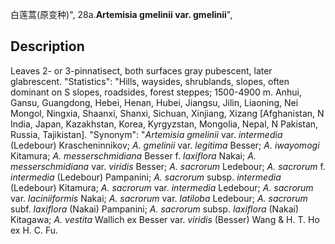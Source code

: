 白莲蒿(原变种)",
28a.**Artemisia gmelinii var. gmelinii**",

## Description
Leaves 2- or 3-pinnatisect, both surfaces gray pubescent, later glabrescent.
  "Statistics": "Hills, waysides, shrublands, slopes, often dominant on S slopes, roadsides, forest steppes; 1500-4900 m. Anhui, Gansu, Guangdong, Hebei, Henan, Hubei, Jiangsu, Jilin, Liaoning, Nei Mongol, Ningxia, Shaanxi, Shanxi, Sichuan, Xinjiang, Xizang [Afghanistan, N India, Japan, Kazakhstan, Korea, Kyrgyzstan, Mongolia, Nepal, N Pakistan, Russia, Tajikistan].
  "Synonym": "*Artemisia gmelinii* var. *intermedia* (Ledebour) Krascheninnikov; *A. gmelinii* var. *legitima* Besser; *A. iwayomogi* Kitamura; *A. messerschmidiana* Besser f. *laxiflora* Nakai; *A. messerschmidiana* var. *viridis* Besser; *A. sacrorum* Ledebour; *A. sacrorum* f. *intermedia* (Ledebour) Pampanini; *A. sacrorum* subsp. *intermedia* (Ledebour) Kitamura; *A. sacrorum* var. *intermedia* Ledebour; *A. sacrorum* var. *laciniiformis* Nakai; *A.* *sacrorum* var. *latiloba* Ledebour; *A. sacrorum* subf. *laxiflora* (Nakai) Pampanini; *A. sacrorum* subsp. *laxiflora* (Nakai) Kitagawa; *A. vestita* Wallich ex Besser var. *viridis* (Besser) Wang &amp; H. T. Ho ex H. C. Fu.
